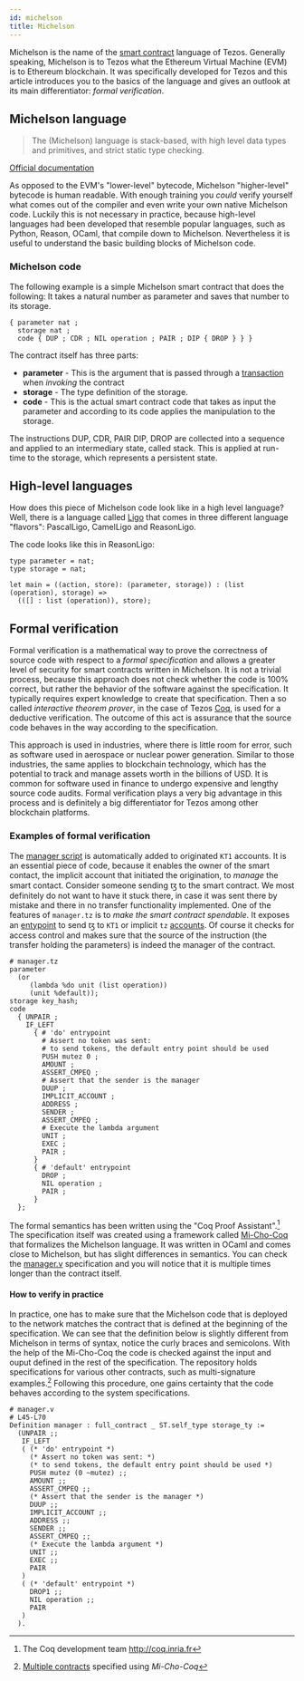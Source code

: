 ```yaml
---
id: michelson
title: Michelson
---
```


Michelson is the name of the [smart contract](smart-contract) language of Tezos. Generally speaking, Michelson is to Tezos what the Ethereum Virtual Machine (EVM) is to Ethereum blockchain. It was specifically developed for Tezos and this article introduces you to the basics of the language and gives an outlook at its main differentiator: *formal verification*.

## Michelson language

> The (Michelson) language is stack-based, with high level data types and primitives, and strict static type checking. 

[Official documentation](https://tezos.gitlab.io/whitedoc/michelson.html)

As opposed to the EVM's "lower-level" bytecode, Michelson "higher-level" bytecode is human readable. With enough training you *could* verify yourself what comes out of the compiler and even write your own native Michelson code. Luckily this is not necessary in practice, because high-level languages had been developed that resemble popular languages, such as Python, Reason, OCaml, that compile down to Michelson. Nevertheless it is useful to understand the basic building blocks of Michelson code. 


### Michelson code

The following example is a simple Michelson smart contract that does the following: It takes a natural number as parameter and saves that number to its storage. 

```
{ parameter nat ;
  storage nat ;
  code { DUP ; CDR ; NIL operation ; PAIR ; DIP { DROP } } }
```

The contract itself has three parts:

- **parameter** - This is the argument that is passed through a [transaction](../tezos_protocol/operations/transaction) when *invoking* the contract
- **storage** - The type definition of the storage.
- **code** - This is the actual smart contract code that takes as input the parameter and according to its code applies the manipulation to the storage. 

The instructions DUP, CDR, PAIR DIP, DROP are collected into a sequence and applied to an intermediary state, called stack. This is applied at run-time to the storage, which represents a persistent state.

## High-level languages

How does this piece of Michelson code look like in a high level language? Well, there is a language called [Ligo](https://www.ligolang.org) that comes in three different language "flavors": PascalLigo, CamelLigo and ReasonLigo. 

The code looks like this in ReasonLigo:

```reason
type parameter = nat;
type storage = nat;

let main = ((action, store): (parameter, storage)) : (list (operation), storage) =>
  (([] : list (operation)), store);
```

## Formal verification

Formal verification is a mathematical way to prove the correctness of source code with respect to a *formal specification* and allows a greater level of security for smart contracts written in Michelson. It is not a trivial process, because this approach does not check whether the code is 100% correct, but rather the behavior of the software against the specification. It typically requires expert knowledge to create that specification. Then a so called *interactive theorem prover*, in the case of Tezos [Coq](https://en.wikipedia.org/wiki/Coq), is used for a deductive verification. The outcome of this act is assurance that the source code behaves in the way according to the specification.

This approach is used in industries, where there is little room for error, such as software used in aerospace or nuclear power generation. Similar to those industries, the same applies to blockchain technology, which has the potential to track and manage assets worth in the billions of USD. It is common for software used in finance to undergo expensive and lengthy source code audits. Formal verification plays a very big advantage in this process and is definitely a big differentiator for Tezos among other blockchain platforms. 

### Examples of formal verification


The [manager script](https://gitlab.com/nomadic-labs/mi-cho-coq/blob/master/src/contracts/manager.tz) is automatically added to originated `KT1` accounts. It is an essential piece of code, because it enables the owner of the smart contact, the implicit account that initiated the origination, to *manage* the smart contact. Consider someone sending ꜩ to the smart contract. We most definitely do not want to have it stuck there, in case it was sent there by mistake and there in no transfer functionality implemented. One of the features of `manager.tz` is to *make the smart contract spendable*. It exposes an [entypoint](entrypoints) to send ꜩ to `KT1` or implicit `tz` [accounts](../tezos_protocol/account). Of course it checks for access control and makes sure that the source of the instruction (the transfer holding the parameters) is indeed the manager of the contract. 


```
# manager.tz
parameter
  (or
     (lambda %do unit (list operation))
     (unit %default));
storage key_hash;
code
  { UNPAIR ;
    IF_LEFT
      { # 'do' entrypoint
        # Assert no token was sent:
        # to send tokens, the default entry point should be used
        PUSH mutez 0 ;
        AMOUNT ;
        ASSERT_CMPEQ ;
        # Assert that the sender is the manager
        DUUP ;
        IMPLICIT_ACCOUNT ;
        ADDRESS ;
        SENDER ;
        ASSERT_CMPEQ ;
        # Execute the lambda argument
        UNIT ;
        EXEC ;
        PAIR ;
      }
      { # 'default' entrypoint
        DROP ;
        NIL operation ;
        PAIR ;
      }
  };
```
The formal semantics has been written using the "Coq Proof Assistant".[^1] The specification itself was created using a framework called [Mi-Cho-Coq](https://gitlab.com/nomadic-labs/mi-cho-coq) that formalizes the Michelson language. It was written in OCaml and comes close to Michelson, but has slight differences in semantics. You can check the [manager.v](https://gitlab.com/nomadic-labs/mi-cho-coq/blob/master/src/contracts_coq/manager.v) specification and you will notice that it is multiple times longer than the contract itself. 

#### How to verify in practice

In practice, one has to make sure that the Michelson code that is deployed to the network matches the contract that is defined at the beginning of the specification. We can see that the definition below is slightly different from Michelson in terms of syntax, notice the curly braces and semicolons. With the help of the Mi-Cho-Coq the code is checked against the input and ouput defined in the rest of the specification. The repository holds specifications for various other contracts, such as multi-signature examples.[^2] Following this procedure, one gains certainty that the code behaves according to the system specifications.

```
# manager.v
# L45-L70
Definition manager : full_contract _ ST.self_type storage_ty :=
  (UNPAIR ;;
   IF_LEFT
   ( (* 'do' entrypoint *)
     (* Assert no token was sent: *)
     (* to send tokens, the default entry point should be used *)
     PUSH mutez (0 ~mutez) ;;
     AMOUNT ;;
     ASSERT_CMPEQ ;;
     (* Assert that the sender is the manager *)
     DUUP ;;
     IMPLICIT_ACCOUNT ;;
     ADDRESS ;;
     SENDER ;;
     ASSERT_CMPEQ ;;
     (* Execute the lambda argument *)
     UNIT ;;
     EXEC ;;
     PAIR
   )
   ( (* 'default' entrypoint *)
     DROP1 ;;
     NIL operation ;;
     PAIR
   )
  ).
```



[^1]: The Coq development team http://coq.inria.fr
[^2]: [Multiple contracts](https://gitlab.com/nomadic-labs/mi-cho-coq/-/tree/master/src/contracts_coq) specified using *Mi-Cho-Coq*